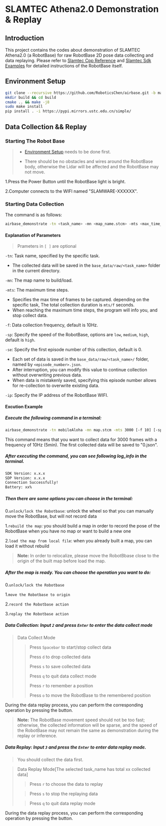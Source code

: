# SLAMTEC Athena2.0 Demonstration & Replay

## Introduction

This project contains the codes about demonstration of SLAMTEC Athena2.0 (a  RobotBase) for raw RobotBase 2D pose data collecting and data replaying. Please refer to [Slamtec Cpp Reference](https://developer.slamtec.com/docs/slamware/cpp-sdk/2.8.2_rtm/) and [Slamtec Sdk Examples](https://wiki.slamtec.com/pages/viewpage.action?pageId=13959292) for detailed instructions of the RobotBase itself.

## Environment Setup

```bash
git clone --recursive https://github.com/RoboticsChen/airbase.git -b main airbase
mkdir build && cd build
cmake .. && make -j8
sudo make install
pip install . -i https://pypi.mirrors.ustc.edu.cn/simple/
```

## Data Collection && Replay

### Starting The Robot Base

> - [Environment Setup](#environment-setup) needs to be done first.
>
> - There should be no obstacles and wires around the RobotBase body, otherwise the Lidar will be affected and the RobotBase may not move.

1.Press the Power Button until the RobotBase light is bright.

2.Computer connects to the WIFI named "SLAMWARE-XXXXXX".

### Starting Data Collection

The command is as follows:

```bash
airbase_demonstrate -tn <task_name> -mn <map_name.stcm> -mts <max_time_steps> [-f <data_collection_frequency>] [-sp <speed_level>] [-se <starting_episode>] [-ip <ip_address>]
```

#### Explanation of Parameters

> Prameters in `[ ]` are optional

`-tn`: Task name, specified by the specific task.
-  The collected data will be saved in the `base_data/raw/<task_name>` folder in the current directory.

`-mn`: The map name to build/load. 

`-mts`: The maximum time steps.
-  Specifies the max time of frames to be captured. depending on the specific task, The total collection duration is `mts/f` seconds. 
-  When reaching the maximum time steps, the program will info you, and stop collect data.

`-f`: Data collection frequency, default is 10Hz.

`-sp`: Specify the speed of the RobotBase, options are `low`, `medium`, `high`, default is `high`.

`-se`: Specify the first episode number of this collection, default is 0.
- Each set of data is saved in the `base_data/raw/<task_name>/` folder, named by `<episode_number>.json`.
- After interruption, you can modify this value to continue collection without overwriting previous data.
- When data is mistakenly saved, specifying this episode number allows for re-collection to overwrite existing data.

`-ip`: Specify the IP address of the RobotBase WIFI.

#### Excution Example

##### Execute the following command in a terminal:
```bash
airbase_demonstrate -tn mobileAloha -mn map.stcm -mts 3000 [-f 10] [-sp high] [-se 0] [-ip 192.168.11.1]
```
This command means that you want to collect data for 3000 frames with a frequency of 10Hz (5min). The first collected data will be saved to "0.json".

##### After executing the command, you can see following log_info in the terminal.
```bash
SDK Version: x.x.x
SDP Version: x.x.x
Connection Successfully!
Battery: xx%
```
##### Then there are some options you can choose in the terminal:
   
0.`unlock/lock the Robotbase`: unlock the wheel so that you can manually move the RobotBase, but will not record data

1.`rebuild the map`: you should build a map in order to record the pose of the RobotBase when you have no map or want to build a new one

2.`load the map from local file`: when you already built a map, you can load it without rebuild

> **Note:** In order to relocalize, please move the RobotBbase close to the origin of the built map before load the map.

##### After the map is ready. You can choose the operation you want to do:
0.`unlock/lock the Robotbase` 

1.`move the Robotbase to origin`

2.`record the Robotbase action`

3.`replay the Robotbase action`

##### Data Collection: Input `2` and press `Enter` to enter the data collect mode
> Data Collect Mode
> 
> > Press `Spacebar` to start/stop collect data
> > 
> > Press `d` to drop collected data
> > 
> > Press `s` to save collected data
> > 
> > Press `q` to quit data collect mode
> > 
> > Press `r` to remember a position
> > 
> > Press `o` to move the RobotBase to the remembered position

During the data replay process, you can perform the corresponding operation by pressing the button.

> **Note:** The RobotBase movement speed should not be too fast; otherwise, the collected information will be sparse, and the speed of the RobotBase may not remain the same as demonstration during the replay or inference.

##### Data Replay: Input `3` and press the `Enter` to enter data replay mode.

> You should collect the data first.

> Data Replay Mode[The selected task_name has total xx collected data]
> > Press `r` to choose the data to replay
> 
> > Press `s` to stop the replaying data 
> 
> > Press `q` to quit data replay mode

During the data replay process, you can perform the corresponding operation by pressing the button.
